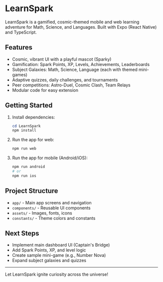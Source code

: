 # LearnSpark

LearnSpark is a gamified, cosmic-themed mobile and web learning adventure for Math, Science, and Languages. Built with Expo (React Native) and TypeScript.

## Features
- Cosmic, vibrant UI with a playful mascot (Sparky)
- Gamification: Spark Points, XP, Levels, Achievements, Leaderboards
- Subject Galaxies: Math, Science, Language (each with themed mini-games)
- Adaptive quizzes, daily challenges, and tournaments
- Peer competitions: Astro-Duel, Cosmic Clash, Team Relays
- Modular code for easy extension

## Getting Started

1. Install dependencies:
   ```powershell
   cd LearnSpark
   npm install
   ```
2. Run the app for web:
   ```powershell
   npm run web
   ```
3. Run the app for mobile (Android/iOS):
   ```powershell
   npm run android
   # or
   npm run ios
   ```

## Project Structure
- `app/` - Main app screens and navigation
- `components/` - Reusable UI components
- `assets/` - Images, fonts, icons
- `constants/` - Theme colors and constants

## Next Steps
- Implement main dashboard UI (Captain's Bridge)
- Add Spark Points, XP, and level logic
- Create sample mini-game (e.g., Number Nova)
- Expand subject galaxies and quizzes

---
Let LearnSpark ignite curiosity across the universe!
